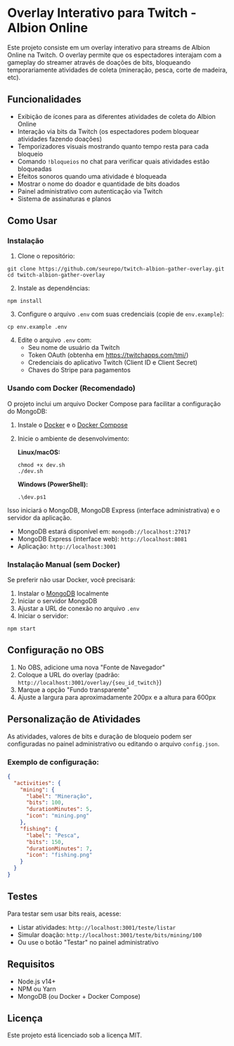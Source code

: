 # Overlay Interativo para Twitch - Albion Online

Este projeto consiste em um overlay interativo para streams de Albion Online na Twitch. O overlay permite que os espectadores interajam com a gameplay do streamer através de doações de bits, bloqueando temporariamente atividades de coleta (mineração, pesca, corte de madeira, etc).

## Funcionalidades

- Exibição de ícones para as diferentes atividades de coleta do Albion Online
- Interação via bits da Twitch (os espectadores podem bloquear atividades fazendo doações)
- Temporizadores visuais mostrando quanto tempo resta para cada bloqueio
- Comando `!bloqueios` no chat para verificar quais atividades estão bloqueadas
- Efeitos sonoros quando uma atividade é bloqueada
- Mostrar o nome do doador e quantidade de bits doados
- Painel administrativo com autenticação via Twitch
- Sistema de assinaturas e planos

## Como Usar

### Instalação

1. Clone o repositório:
```
git clone https://github.com/seurepo/twitch-albion-gather-overlay.git
cd twitch-albion-gather-overlay
```

2. Instale as dependências:
```
npm install
```

3. Configure o arquivo `.env` com suas credenciais (copie de `env.example`):
```
cp env.example .env
```

4. Edite o arquivo `.env` com:
   - Seu nome de usuário da Twitch
   - Token OAuth (obtenha em https://twitchapps.com/tmi/)
   - Credenciais do aplicativo Twitch (Client ID e Client Secret)
   - Chaves do Stripe para pagamentos

### Usando com Docker (Recomendado)

O projeto inclui um arquivo Docker Compose para facilitar a configuração do MongoDB:

1. Instale o [Docker](https://www.docker.com/get-started) e o [Docker Compose](https://docs.docker.com/compose/install/)

2. Inicie o ambiente de desenvolvimento:
   
   **Linux/macOS:**
   ```
   chmod +x dev.sh
   ./dev.sh
   ```
   
   **Windows (PowerShell):**
   ```
   .\dev.ps1
   ```

Isso iniciará o MongoDB, MongoDB Express (interface administrativa) e o servidor da aplicação.

- MongoDB estará disponível em: `mongodb://localhost:27017`
- MongoDB Express (interface web): `http://localhost:8081`
- Aplicação: `http://localhost:3001`

### Instalação Manual (sem Docker)

Se preferir não usar Docker, você precisará:

1. Instalar o [MongoDB](https://www.mongodb.com/try/download/community) localmente
2. Iniciar o servidor MongoDB
3. Ajustar a URL de conexão no arquivo `.env`
4. Iniciar o servidor:

```
npm start
```

## Configuração no OBS

1. No OBS, adicione uma nova "Fonte de Navegador"
2. Coloque a URL do overlay (padrão: `http://localhost:3001/overlay/{seu_id_twitch}`)
3. Marque a opção "Fundo transparente"
4. Ajuste a largura para aproximadamente 200px e a altura para 600px

## Personalização de Atividades

As atividades, valores de bits e duração de bloqueio podem ser configuradas no painel administrativo ou editando o arquivo `config.json`.

### Exemplo de configuração:

```json
{
  "activities": {
    "mining": {
      "label": "Mineração",
      "bits": 100,
      "durationMinutes": 5,
      "icon": "mining.png"
    },
    "fishing": {
      "label": "Pesca",
      "bits": 150,
      "durationMinutes": 7,
      "icon": "fishing.png"
    }
  }
}
```

## Testes

Para testar sem usar bits reais, acesse:

- Listar atividades: `http://localhost:3001/teste/listar`
- Simular doação: `http://localhost:3001/teste/bits/mining/100`
- Ou use o botão "Testar" no painel administrativo

## Requisitos

- Node.js v14+
- NPM ou Yarn
- MongoDB (ou Docker + Docker Compose)

## Licença

Este projeto está licenciado sob a licença MIT. 
